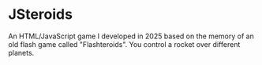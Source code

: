 # JSteroids
An HTML/JavaScript game I developed in 2025 based on the memory of an old flash game called "Flashteroids". You control a rocket over different planets.
